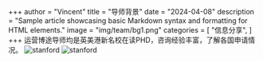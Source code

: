 +++
author = "Vincent"
title = "导师背景"
date = "2024-04-08"
description = "Sample article showcasing basic Markdown syntax and formatting for HTML elements."
image = "img/team/bg1.png"
categories = [
    "信息分享",
]
+++
运营博途导师均是英美港新名校在读PHD，咨询经验丰富，了解各国申请情况。
![stanford](/img/team/bg1.png)
![stanford](/img/team/bg2.png)